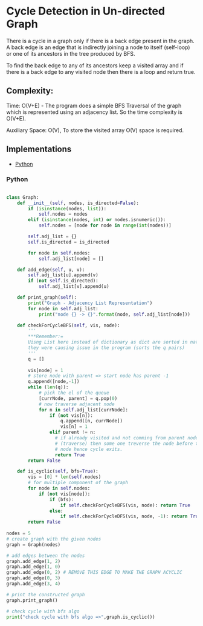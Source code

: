 # Cycle Detection in Un-directed Graph

There is a cycle in a graph only if there is a back edge present in the graph. A back edge is an edge that is indirectly joining a node to itself (self-loop) or one of its ancestors in the tree produced by BFS. 

To find the back edge to any of its ancestors keep a visited array and if there is a back edge to any visited node then there is a loop and return true.

## Complexity: 

Time: O(V+E) - The program does a simple BFS Traversal of the graph which is represented using an adjacency list. So the time complexity is O(V+E).

Auxiliary Space: O(V), To store the visited array O(V) space is required.


## Implementations
* [Python](#python)


### Python

```python

class Graph:
    def __init__(self, nodes, is_directed=False):
        if (isinstance(nodes, list)):
            self.nodes = nodes
        elif (isinstance(nodes, int) or nodes.isnumeric()):
            self.nodes = [node for node in range(int(nodes))]

        self.adj_list = {}
        self.is_directed = is_directed

        for node in self.nodes:
            self.adj_list[node] = []

    def add_edge(self, u, v):
        self.adj_list[u].append(v)
        if (not self.is_directed):
            self.adj_list[v].append(u)

    def print_graph(self):
        print("Graph - Adjacency List Representation")
        for node in self.adj_list:
            print("node {} -> {}".format(node, self.adj_list[node]))

    def checkForCycleBFS(self, vis, node):
        '''
        ***Remember:=
        Uisng List here instead of dictionary as dict are sorted in nature => 
        they were causing issue in the program (sorts the q pairs)
        '''
        q = []
      
        vis[node] = 1
        # store node with parent => start node has parent -1
        q.append([node,-1]) 
        while (len(q)):          
            # pick the el of the queue
            [currNode, parent] = q.pop(0)
            # now traverse adjacent node
            for n in self.adj_list[currNode]:
                if (not vis[n]):
                    q.append([n, currNode])
                    vis[n] = 1
                elif parent != n:
                  # if already visited and not comming from parent node 
                  # (traverse) then some one treverse the node before the curr
                  # node hence cycle exits.
                  return True
        return False

    def is_cyclic(self, bfs=True):
        vis = [0] * len(self.nodes)
        # for multiple component of the graph
        for node in self.nodes:
            if (not vis[node]):
                if (bfs):
                    if self.checkForCycleBFS(vis, node): return True
                else:
                    if self.checkForCycleDFS(vis, node, -1): return True
        return False
        
nodes = 5
# create graph with the given nodes
graph = Graph(nodes)

# add edges between the nodes
graph.add_edge(1, 2)
graph.add_edge(1, 0)
graph.add_edge(0, 2) # REMOVE THIS EDGE TO MAKE THE GRAPH ACYCLIC
graph.add_edge(0, 3)
graph.add_edge(3, 4)

# print the constructed graph
graph.print_graph()

# check cycle with bfs algo
print("check cycle with bfs algo =>",graph.is_cyclic())

```
